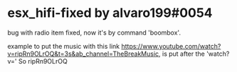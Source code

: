 # esx_hifi-fixed by alvaro199#0054

bug with radio item fixed, now it's by command 'boombox'.

example to put the music with this link https://www.youtube.com/watch?v=ripRn9OLrOQ&t=3s&ab_channel=TheBreakMusic, is put after the 'watch?v=' So ripRn9OLrOQ
